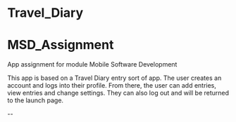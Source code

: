 # Travel_Diary
# MSD_Assignment

App assignment for module Mobile Software Development

This app is based on a Travel Diary entry sort of app. The user creates an account and logs into their profile.
From there, the user can add entries, view entries and change settings. They can also log 
out and will be returned to the launch page.


--

